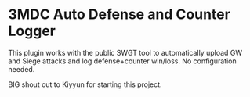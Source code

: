 # 3MDC Auto Defense and Counter Logger

This plugin works with the public SWGT tool to automatically upload GW and Siege attacks and log defense+counter win/loss. No configuration needed.

BIG shout out to Kiyyun for starting this project.